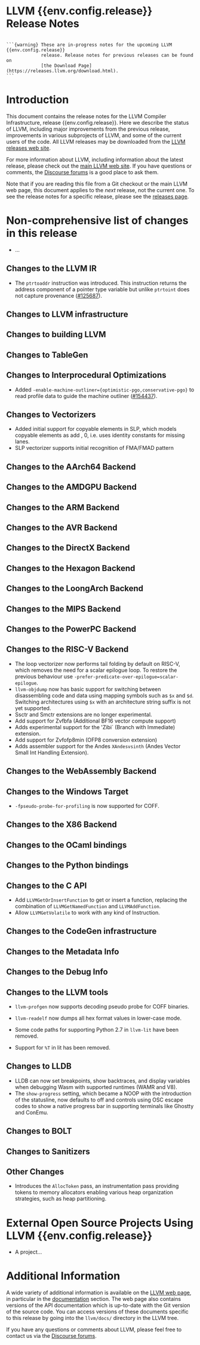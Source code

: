 <!-- This document is written in Markdown and uses extra directives provided by
MyST (https://myst-parser.readthedocs.io/en/latest/). -->

<!-- If you want to modify sections/contents permanently, you should modify both
ReleaseNotes.md and ReleaseNotesTemplate.txt. -->

LLVM {{env.config.release}} Release Notes
=========================================

```{contents}
```

````{only} PreRelease
```{warning} These are in-progress notes for the upcoming LLVM {{env.config.release}}
             release. Release notes for previous releases can be found on
             [the Download Page](https://releases.llvm.org/download.html).
```
````

Introduction
============

This document contains the release notes for the LLVM Compiler Infrastructure,
release {{env.config.release}}.  Here we describe the status of LLVM, including
major improvements from the previous release, improvements in various subprojects
of LLVM, and some of the current users of the code.  All LLVM releases may be
downloaded from the [LLVM releases web site](https://llvm.org/releases/).

For more information about LLVM, including information about the latest
release, please check out the [main LLVM web site](https://llvm.org/).  If you
have questions or comments, the [Discourse forums](https://discourse.llvm.org)
is a good place to ask them.

Note that if you are reading this file from a Git checkout or the main
LLVM web page, this document applies to the *next* release, not the current
one.  To see the release notes for a specific release, please see the
[releases page](https://llvm.org/releases/).

Non-comprehensive list of changes in this release
=================================================

<!-- For small 1-3 sentence descriptions, just add an entry at the end of
this list. If your description won't fit comfortably in one bullet
point (e.g. maybe you would like to give an example of the
functionality, or simply have a lot to talk about), see the comment below
for adding a new subsection. -->

* ...

<!-- If you would like to document a larger change, then you can add a
subsection about it right here. You can copy the following boilerplate:

Special New Feature
-------------------

Makes programs 10x faster by doing Special New Thing.
-->

Changes to the LLVM IR
----------------------

* The `ptrtoaddr` instruction was introduced. This instruction returns the
  address component of a pointer type variable but unlike `ptrtoint` does not
  capture provenance ([#125687](https://github.com/llvm/llvm-project/pull/125687)).

Changes to LLVM infrastructure
------------------------------

Changes to building LLVM
------------------------

Changes to TableGen
-------------------

Changes to Interprocedural Optimizations
----------------------------------------

* Added `-enable-machine-outliner={optimistic-pgo,conservative-pgo}` to read
  profile data to guide the machine outliner
  ([#154437](https://github.com/llvm/llvm-project/pull/154437)).

Changes to Vectorizers
----------------------------------------

* Added initial support for copyable elements in SLP, which models copyable
  elements as add <element>, 0, i.e. uses identity constants for missing lanes.
* SLP vectorizer supports initial recognition of FMA/FMAD pattern

Changes to the AArch64 Backend
------------------------------

Changes to the AMDGPU Backend
-----------------------------

Changes to the ARM Backend
--------------------------

Changes to the AVR Backend
--------------------------

Changes to the DirectX Backend
------------------------------

Changes to the Hexagon Backend
------------------------------

Changes to the LoongArch Backend
--------------------------------

Changes to the MIPS Backend
---------------------------

Changes to the PowerPC Backend
------------------------------

Changes to the RISC-V Backend
-----------------------------

* The loop vectorizer now performs tail folding by default on RISC-V, which
  removes the need for a scalar epilogue loop. To restore the previous behaviour
  use `-prefer-predicate-over-epilogue=scalar-epilogue`.
* `llvm-objdump` now has basic support for switching between disassembling code
  and data using mapping symbols such as `$x` and `$d`. Switching architectures
  using `$x` with an architecture string suffix is not yet supported.
* Ssctr and Smctr extensions are no longer experimental.
* Add support for Zvfbfa (Additional BF16 vector compute support)
* Adds experimental support for the 'Zibi` (Branch with Immediate) extension.
* Add support for Zvfofp8min (OFP8 conversion extension)
* Adds assembler support for the Andes `XAndesvsinth` (Andes Vector Small Int Handling Extension).

Changes to the WebAssembly Backend
----------------------------------

Changes to the Windows Target
-----------------------------

* `-fpseudo-probe-for-profiling` is now supported for COFF.

Changes to the X86 Backend
--------------------------

Changes to the OCaml bindings
-----------------------------

Changes to the Python bindings
------------------------------

Changes to the C API
--------------------

* Add `LLVMGetOrInsertFunction` to get or insert a function, replacing the combination of `LLVMGetNamedFunction` and `LLVMAddFunction`.
* Allow `LLVMGetVolatile` to work with any kind of Instruction.

Changes to the CodeGen infrastructure
-------------------------------------

Changes to the Metadata Info
---------------------------------

Changes to the Debug Info
---------------------------------

Changes to the LLVM tools
---------------------------------

* `llvm-profgen` now supports decoding pseudo probe for COFF binaries.

* `llvm-readelf` now dumps all hex format values in lower-case mode.
* Some code paths for supporting Python 2.7 in `llvm-lit` have been removed.
* Support for `%T` in lit has been removed.

Changes to LLDB
---------------------------------

* LLDB can now set breakpoints, show backtraces, and display variables when
  debugging Wasm with supported runtimes (WAMR and V8).
* The `show-progress` setting, which became a NOOP with the introduction of the
  statusline, now defaults to off and controls using OSC escape codes to show a
  native progress bar in supporting terminals like Ghostty and ConEmu.

Changes to BOLT
---------------------------------

Changes to Sanitizers
---------------------

Other Changes
-------------

* Introduces the `AllocToken` pass, an instrumentation pass providing tokens to
  memory allocators enabling various heap organization strategies, such as heap
  partitioning.

External Open Source Projects Using LLVM {{env.config.release}}
===============================================================

* A project...

Additional Information
======================

A wide variety of additional information is available on the
[LLVM web page](https://llvm.org/), in particular in the
[documentation](https://llvm.org/docs/) section.  The web page also contains
versions of the API documentation which is up-to-date with the Git version of
the source code.  You can access versions of these documents specific to this
release by going into the `llvm/docs/` directory in the LLVM tree.

If you have any questions or comments about LLVM, please feel free to contact
us via the [Discourse forums](https://discourse.llvm.org).
